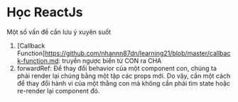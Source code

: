 # Học ReactJs
Một số vấn đề cần lưu ý xuyên suốt
1. [Callback Function]https://github.com/nhannn87dn/learning21/blob/master/callback-function.md: truyền ngược biến từ CON ra CHA 
2. forwardRef: Để thay đổi behavior của một component con, chúng ta phải render lại chúng bằng một tập các props mới. Do vậy, cần một cách để thay đổi hành vi của một thằng con mà không cần phải tìm state hoặc re-render lại component đó.
